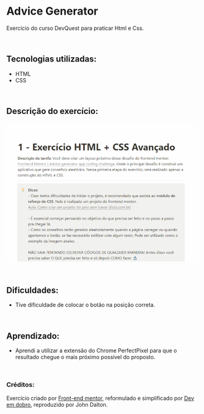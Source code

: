 # Advice Generator
Exercício do curso DevQuest para praticar Html e Css.

<br>

## Tecnologias utilizadas:
- HTML
- CSS

<br>

## Descrição do exercício:

[<img src="./src/images/advice-generator-animation.gif" alt="gif da descrição do exercício" href="https://veiled-package-bfe.notion.site/1-Exerc-cio-HTML-CSS-Avan-ado-5a2ab6bc2dba4dd488bc369235d749b2">](https://veiled-package-bfe.notion.site/1-Exerc-cio-HTML-CSS-Avan-ado-5a2ab6bc2dba4dd488bc369235d749b2)

<br>

## Dificuldades:

- Tive dificuldade de colocar o botão na posição correta.

<br>

## Aprendizado:

- Aprendi a utilizar a extensão do Chrome PerfectPixel para que o resultado chegue o mais próximo possível do proposto.

<br>

### Créditos:
Exercício criado por <a href="https://www.frontendmentor.io/challenges/advice-generator-app-QdUG-13db" target="_blank">Front-end mentor</a>,
reformulado e simplificado por <a href="https://github.com/devemdobro/devemdobro" target="_blank">Dev em dobro</a>,
reproduzido por John Dalton.

